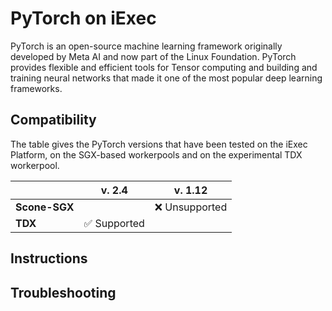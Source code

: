 # PyTorch on iExec

PyTorch is an open-source machine learning framework originally developed by Meta AI and now
part of the Linux Foundation. PyTorch provides flexible and efficient tools for Tensor computing
and building and training neural networks that made it one of the most popular deep learning
frameworks.

## Compatibility

The table gives the PyTorch versions that have been tested on the iExec Platform, on the
SGX-based workerpools and on the experimental TDX workerpool.

|                | **v. 2.4**     | **v. 1.12**     |
| -------------- | -------------- | --------------- |
| **Scone-SGX**  |                | ❌ Unsupported |
| **TDX**        | ✅ Supported   |                |


## Instructions


## Troubleshooting